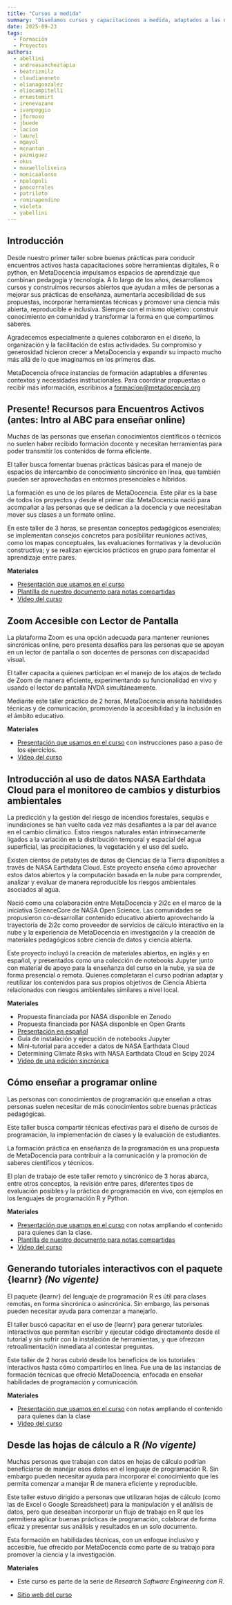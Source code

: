 ```yaml
---
title: "Cursos a medida"
summary: "Diseñamos cursos y capacitaciones a medida, adaptados a las necesidades de cada institución o comunidad, para fortalecer capacidades en ciencia abierta, análisis de datos y herramientas digitales."
date: 2025-09-23
tags:
  - Formación
  - Proyectos
authors:
  - abellini
  - andreasancheztapia
  - beatrizmilz
  - claudianoneto
  - elianagonzalez
  - eliocampitelli
  - ernestomirt
  - irenevazano
  - ivanpoggio
  - jformoso
  - jbuede
  - lacion
  - laurel
  - mgayol
  - mcnanton
  - pazmiguez
  - okus
  - maxwelloliveira
  - monicaalonso
  - npalopoli
  - paocorrales
  - patriloto
  - rominapendino
  - violeta
  - yabellini
---
```


## Introducción
Desde nuestro primer taller sobre buenas prácticas para conducir encuentros activos hasta capacitaciones sobre herramientas digitales, R o python, en MetaDocencia impulsamos espacios de aprendizaje que combinan pedagogía y tecnología.
A lo largo de los años, desarrollamos cursos y construimos recursos abiertos que ayudan a miles de personas a mejorar sus prácticas de enseñanza, aumentarla accesibilidad de sus propuestas, incorporar herramientas técnicas y promover una ciencia más abierta, reproducible e inclusiva. Siempre con el mismo objetivo: construir conocimiento en comunidad y transformar la forma en que compartimos saberes.

Agradecemos especialmente a quienes colaboraron en el diseño, la organización y la facilitación de estas actividades. Su compromiso y generosidad hicieron crecer a MetaDocencia y expandir su impacto mucho más allá de lo que imaginamos en los primeros días.

MetaDocencia ofrece instancias de formación adaptables a diferentes contextos y necesidades institucionales. Para coordinar propuestas o recibir más información, escribinos a formacion@metadocencia.org



## Presente! Recursos para Encuentros Activos (antes: Intro al ABC para enseñar online)
Muchas de las personas que enseñan conocimientos científicos o técnicos no suelen haber recibido formación docente y necesitan herramientas para poder transmitir los contenidos de forma eficiente.

El taller busca fomentar buenas prácticas básicas para el manejo de espacios de intercambio de conocimiento sincrónico en línea, que también pueden ser aprovechadas en entornos presenciales e híbridos.

La formación es uno de los pilares de MetaDocencia. Este pilar es la base de todos los proyectos y desde el primer día: MetaDocencia nació para acompañar a las personas que se dedican a la docencia y que necesitaban mover sus clases a un formato online.

En este taller de 3 horas, se presentan conceptos pedagógicos esenciales; se implementan consejos concretos para posibilitar reuniones activas, como los mapas conceptuales, las evaluaciones formativas y la devolución constructiva; y se realizan ejercicios prácticos en grupo para fomentar el aprendizaje entre pares.

**Materiales**
* [Presentación que usamos en el curso](https://zenodo.org/records/7387859)
* [Plantilla de nuestro documento para notas compartidas](https://zenodo.org/records/7391035)
* [Video del curso](https://youtu.be/P0kK6SsAImA)

## Zoom Accesible con Lector de Pantalla
La plataforma Zoom es una opción adecuada para mantener reuniones sincrónicas online, pero presenta desafíos para las personas que se apoyan en un lector de pantalla o son docentes de personas con discapacidad visual.

El taller capacita a quienes participan en el manejo de los atajos de teclado de Zoom de manera eficiente, experimentando su funcionalidad en vivo y usando el lector de pantalla NVDA simultáneamente.

Mediante este taller práctico de 2 horas, MetaDocencia enseña habilidades técnicas y de comunicación, promoviendo la accesibilidad y la inclusión en el ámbito educativo.

**Materiales**
* [Presentación que usamos en el curso](https://docs.google.com/presentation/d/1fbi8_JHPwFGuae8eY2yUVG8WA81g8uxoejEhnGmBShY/edit?usp=sharing) con instrucciones paso a paso de los ejercicios. 
* [Video del curso](https://youtu.be/p8kjdVAtYsw)

## Introducción al uso de datos NASA Earthdata Cloud para el monitoreo de cambios y disturbios ambientales
La predicción y la gestión del riesgo de incendios forestales, sequías e inundaciones se han vuelto cada vez más desafiantes a la par del avance en el cambio climático. Estos riesgos naturales están intrínsecamente ligados a la variación en la distribución temporal y espacial del agua superficial, las precipitaciones, la vegetación y el uso del suelo.

Existen cientos de petabytes de datos de Ciencias de la Tierra disponibles a través de NASA Earthdata Cloud. Este proyecto enseña cómo aprovechar estos datos abiertos y la computación basada en la nube para comprender, analizar y evaluar de manera reproducible los riesgos ambientales asociados al agua. 

Nació como una colaboración entre MetaDocencia y 2i2c en el marco de la iniciativa ScienceCore de NASA Open Science. Las comunidades se propusieron co-desarrollar contenido educativo abierto aprovechando la trayectoria de 2i2c como proveedor de servicios de cálculo interactivo en la nube y la experiencia de MetaDocencia en investigación y la creación de materiales pedagógicos sobre ciencia de datos y ciencia abierta.

Este proyecto incluyó la creación de materiales abiertos, en inglés y en español, y presentados como una colección de notebooks Jupyter junto con material de apoyo para la enseñanza del curso en la nube, ya sea de forma presencial o remota. Quienes completaran el curso podrían adaptar y reutilizar los contenidos para sus propios objetivos de Ciencia Abierta relacionados con riesgos ambientales similares a nivel local.

**Materiales**
* Propuesta financiada por NASA disponible en Zenodo
* Propuesta financiada por NASA disponible en Open Grants
* [Presentación en español](https://doi.org/10.5281/zenodo.16808922)
* Guía de instalación y ejecución de notebooks Jupyter
* Mini-tutorial para acceder a datos de NASA Earthdata Cloud
* Determining Climate Risks with NASA Earthdata Cloud en Scipy 2024
* [Video de una edición sincrónica](https://youtu.be/r68BUz7dKsQ)

## Cómo enseñar a programar online
Las personas con conocimientos de programación que enseñan a otras personas suelen necesitar de más conocimientos sobre buenas prácticas pedagógicas. 

Este taller busca compartir técnicas efectivas para el diseño de cursos de programación, la implementación de clases y la evaluación de estudiantes.

La formación práctica en enseñanza de la programación es una propuesta de MetaDocencia para contribuir a la comunicación y la promoción de saberes científicos y técnicos.

El plan de trabajo de este taller remoto y sincrónico de 3 horas abarca, entre otros conceptos, la revisión entre pares, diferentes tipos de evaluación posibles y la práctica de programación en vivo, con ejemplos en los lenguajes de programación R y Python.

**Materiales**
 * [Presentación que usamos en el curso](https://docs.google.com/presentation/d/1sj6tbtqjWY8AvcQLVih3FTFIa1pKERFRxk3KY8KK13w/edit?usp=sharing) con notas ampliando el contenido para quienes dan la clase.
* [Plantilla de nuestro documento para notas compartidas](https://drive.google.com/file/d/1PK0mbRYke33qQIKcgmrlusJe6dIGYx9y/view?usp=sharing)
* [Video del curso](https://youtu.be/awRCNo0PEZU)

## Generando tutoriales interactivos con el paquete {learnr} _(No vigente)_
El paquete {learnr} del lenguaje de programación R es útil para clases remotas, en forma sincrónica o asincrónica. Sin embargo, las personas pueden necesitar ayuda para comenzar a manejarlo.

El taller buscó capacitar en el uso de {learnr} para generar tutoriales interactivos que permitan escribir y ejecutar código directamente desde el tutorial y sin sufrir con la instalación de herramientas, y que ofrezcan retroalimentación inmediata al contestar preguntas.

Este taller de 2 horas cubrió desde los beneficios de los tutoriales interactivos hasta cómo compartirlos en línea. Fue una de las instancias de formación técnicas que ofreció MetaDocencia, enfocada en enseñar habilidades de programación y comunicación.

**Materiales**
* [Presentación que usamos en el curso](https://docs.google.com/presentation/d/1QLRUbERgEk85s8qK6mzmMJn7avQ_bEmTn_NzFYgqwkc/edit?usp=sharing) con notas ampliando el contenido para quienes dan la clase
* [Video del curso](https://youtu.be/d7eXzRzEdC8)

## Desde las hojas de cálculo a R _(No vigente)_
Muchas personas que trabajan con datos en hojas de cálculo podrían beneficiarse de manejar esos datos en el lenguaje de programación R. Sin embargo pueden necesitar ayuda para incorporar el conocimiento que les permita comenzar a manejar R de manera eficiente y reproducible.

Este taller estuvo dirigido a personas que utilizaran hojas de cálculo (como las de Excel o Google Spreadsheet) para la manipulación y el análisis de datos, pero que deseaban incorporar un flujo de trabajo en R que les permitiera aplicar buenas prácticas de programación, colaborar de forma eficaz y presentar sus análisis y resultados en un solo documento.

Esta formación en habilidades técnicas, con un enfoque inclusivo y accesible, fue ofrecido por MetaDocencia como parte de su trabajo para promover la ciencia y la investigación.

**Materiales**
- Este curso es parte de la serie de _Research Software Engineering con R_.
* [Sitio web del curso](https://yabellini.github.io/fromSpreadSheetToR)

